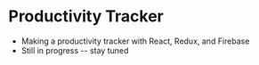 # Productivity Tracker

* Making a productivity tracker with React, Redux, and Firebase
* Still in progress -- stay tuned